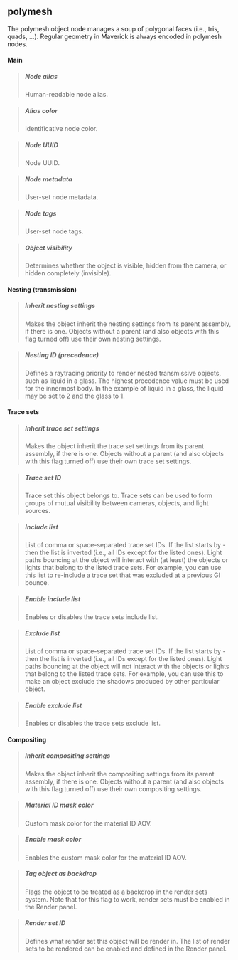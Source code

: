 ## **polymesh**

The polymesh object node manages a soup of polygonal faces (i.e., tris, quads, ...). Regular geometry in Maverick is always encoded in polymesh nodes.
#### Main

> ##### Node alias
> Human-readable node alias.

> ##### Alias color
> Identificative node color.

> ##### Node UUID
> Node UUID.

> ##### Node metadata
> User-set node metadata.

> ##### Node tags
> User-set node tags.

> ##### Object visibility
> Determines whether the object is visible, hidden from the camera, or hidden completely (invisible).

#### Nesting (transmission)

> ##### Inherit nesting settings
> Makes the object inherit the nesting settings from its parent assembly, if there is one. Objects without a parent (and also objects with this flag turned off) use their own nesting settings.

> ##### Nesting ID (precedence)
> Defines a raytracing priority to render nested transmissive objects, such as liquid in a glass. The highest precedence value must be used for the innermost body. In the example of liquid in a glass, the liquid may be set to 2 and the glass to 1.

#### Trace sets

> ##### Inherit trace set settings
> Makes the object inherit the trace set settings from its parent assembly, if there is one. Objects without a parent (and also objects with this flag turned off) use their own trace set settings.

> ##### Trace set ID
> Trace set this object belongs to. Trace sets can be used to form groups of mutual visibility between cameras, objects, and light sources.

> ##### Include list
> List of comma or space-separated trace set IDs. If the list starts by - then the list is inverted (i.e., all IDs except for the listed ones). Light paths bouncing at the object will interact with (at least) the objects or lights that belong to the listed trace sets. For example, you can use this list to re-include a trace set that was excluded at a previous GI bounce.

> ##### Enable include list
> Enables or disables the trace sets include list.

> ##### Exclude list
> List of comma or space-separated trace set IDs. If the list starts by - then the list is inverted (i.e., all IDs except for the listed ones). Light paths bouncing at the object will not interact with the objects or lights that belong to the listed trace sets. For example, you can use this to make an object exclude the shadows produced by other particular object.

> ##### Enable exclude list
> Enables or disables the trace sets exclude list.

#### Compositing

> ##### Inherit compositing settings
> Makes the object inherit the compositing settings from its parent assembly, if there is one. Objects without a parent (and also objects with this flag turned off) use their own compositing settings.

> ##### Material ID mask color
> Custom mask color for the material ID AOV.

> ##### Enable mask color
> Enables the custom mask color for the material ID AOV.

> ##### Tag object as backdrop
> Flags the object to be treated as a backdrop in the render sets system. Note that for this flag to work, render sets must be enabled in the Render panel.

> ##### Render set ID
> Defines what render set this object will be render in. The list of render sets to be rendered can be enabled and defined in the Render panel.

